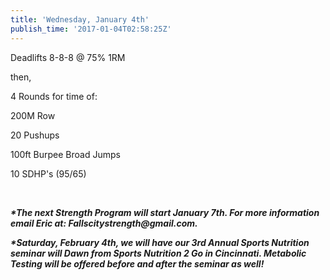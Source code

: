 ```yaml
---
title: 'Wednesday, January 4th'
publish_time: '2017-01-04T02:58:25Z'
---
```


Deadlifts 8-8-8 @ 75% 1RM

then,

4 Rounds for time of:

200M Row

20 Pushups

100ft Burpee Broad Jumps

10 SDHP's (95/65)

 

***\*The next Strength Program will start January 7th. For more
information email Eric at: Fallscitystrength\@gmail.com.***

***\*Saturday, February 4th, we will have our 3rd Annual Sports
Nutrition seminar will Dawn from Sports Nutrition 2 Go in Cincinnati.
Metabolic Testing will be offered before and after the seminar as
well!***

 

